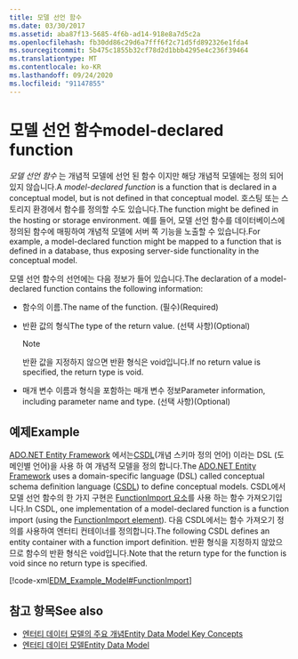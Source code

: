```yaml
---
title: 모델 선언 함수
ms.date: 03/30/2017
ms.assetid: aba87f13-5685-4f6b-ad14-918e8a7d5c2a
ms.openlocfilehash: fb30dd86c29d6a7fff6f2c71d5fd892326e1fda4
ms.sourcegitcommit: 5b475c1855b32cf78d2d1bbb4295e4c236f39464
ms.translationtype: MT
ms.contentlocale: ko-KR
ms.lasthandoff: 09/24/2020
ms.locfileid: "91147855"
---
```

# <a name="model-declared-function"></a><span data-ttu-id="0a623-102">모델 선언 함수</span><span class="sxs-lookup"><span data-stu-id="0a623-102">model-declared function</span></span>

<span data-ttu-id="0a623-103">*모델 선언 함수* 는 개념적 모델에 선언 된 함수 이지만 해당 개념적 모델에는 정의 되어 있지 않습니다.</span><span class="sxs-lookup"><span data-stu-id="0a623-103">A *model-declared function* is a function that is declared in a conceptual model, but is not defined in that conceptual model.</span></span> <span data-ttu-id="0a623-104">호스팅 또는 스토리지 환경에서 함수를 정의할 수도 있습니다.</span><span class="sxs-lookup"><span data-stu-id="0a623-104">The function might be defined in the hosting or storage environment.</span></span> <span data-ttu-id="0a623-105">예를 들어, 모델 선언 함수를 데이터베이스에 정의된 함수에 매핑하여 개념적 모델에 서버 쪽 기능을 노출할 수 있습니다.</span><span class="sxs-lookup"><span data-stu-id="0a623-105">For example, a model-declared function might be mapped to a function that is defined in a database, thus exposing server-side functionality in the conceptual model.</span></span>  
  
 <span data-ttu-id="0a623-106">모델 선언 함수의 선언에는 다음 정보가 들어 있습니다.</span><span class="sxs-lookup"><span data-stu-id="0a623-106">The declaration of a model-declared function contains the following information:</span></span>  
  
- <span data-ttu-id="0a623-107">함수의 이름.</span><span class="sxs-lookup"><span data-stu-id="0a623-107">The name of the function.</span></span> <span data-ttu-id="0a623-108">(필수)</span><span class="sxs-lookup"><span data-stu-id="0a623-108">(Required)</span></span>  
  
- <span data-ttu-id="0a623-109">반환 값의 형식</span><span class="sxs-lookup"><span data-stu-id="0a623-109">The type of the return value.</span></span> <span data-ttu-id="0a623-110">(선택 사항)</span><span class="sxs-lookup"><span data-stu-id="0a623-110">(Optional)</span></span>  
  
    > [!NOTE]
    > <span data-ttu-id="0a623-111">반환 값을 지정하지 않으면 반환 형식은 void입니다.</span><span class="sxs-lookup"><span data-stu-id="0a623-111">If no return value is specified, the return type is void.</span></span>  
  
- <span data-ttu-id="0a623-112">매개 변수 이름과 형식을 포함하는 매개 변수 정보</span><span class="sxs-lookup"><span data-stu-id="0a623-112">Parameter information, including parameter name and type.</span></span> <span data-ttu-id="0a623-113">(선택 사항)</span><span class="sxs-lookup"><span data-stu-id="0a623-113">(Optional)</span></span>  
  
## <a name="example"></a><span data-ttu-id="0a623-114">예제</span><span class="sxs-lookup"><span data-stu-id="0a623-114">Example</span></span>  

 <span data-ttu-id="0a623-115">[ADO.NET Entity Framework](./ef/index.md) 에서는[CSDL](/ef/ef6/modeling/designer/advanced/edmx/csdl-spec)(개념 스키마 정의 언어) 이라는 DSL (도메인별 언어)을 사용 하 여 개념적 모델을 정의 합니다.</span><span class="sxs-lookup"><span data-stu-id="0a623-115">The [ADO.NET Entity Framework](./ef/index.md) uses a domain-specific language (DSL) called conceptual schema definition language ([CSDL](/ef/ef6/modeling/designer/advanced/edmx/csdl-spec)) to define conceptual models.</span></span> <span data-ttu-id="0a623-116">CSDL에서 모델 선언 함수의 한 가지 구현은 [FunctionImport 요소](/ef/ef6/modeling/designer/advanced/edmx/csdl-spec#functionimport-element-csdl)를 사용 하는 함수 가져오기입니다.</span><span class="sxs-lookup"><span data-stu-id="0a623-116">In CSDL, one implementation of a model-declared function is a function import (using the [FunctionImport element](/ef/ef6/modeling/designer/advanced/edmx/csdl-spec#functionimport-element-csdl)).</span></span> <span data-ttu-id="0a623-117">다음 CSDL에서는 함수 가져오기 정의를 사용하여 엔터티 컨테이너를 정의합니다.</span><span class="sxs-lookup"><span data-stu-id="0a623-117">The following CSDL defines an entity container with a function import definition.</span></span> <span data-ttu-id="0a623-118">반환 형식을 지정하지 않았으므로 함수의 반환 형식은 void입니다.</span><span class="sxs-lookup"><span data-stu-id="0a623-118">Note that the return type for the function is void since no return type is specified.</span></span>  
  
 [!code-xml[EDM_Example_Model#FunctionImport](../../../../samples/snippets/xml/VS_Snippets_Data/edm_example_model/xml/books4.edmx#functionimport)]  
  
## <a name="see-also"></a><span data-ttu-id="0a623-119">참고 항목</span><span class="sxs-lookup"><span data-stu-id="0a623-119">See also</span></span>

- [<span data-ttu-id="0a623-120">엔터티 데이터 모델의 주요 개념</span><span class="sxs-lookup"><span data-stu-id="0a623-120">Entity Data Model Key Concepts</span></span>](entity-data-model-key-concepts.md)
- [<span data-ttu-id="0a623-121">엔터티 데이터 모델</span><span class="sxs-lookup"><span data-stu-id="0a623-121">Entity Data Model</span></span>](entity-data-model.md)
